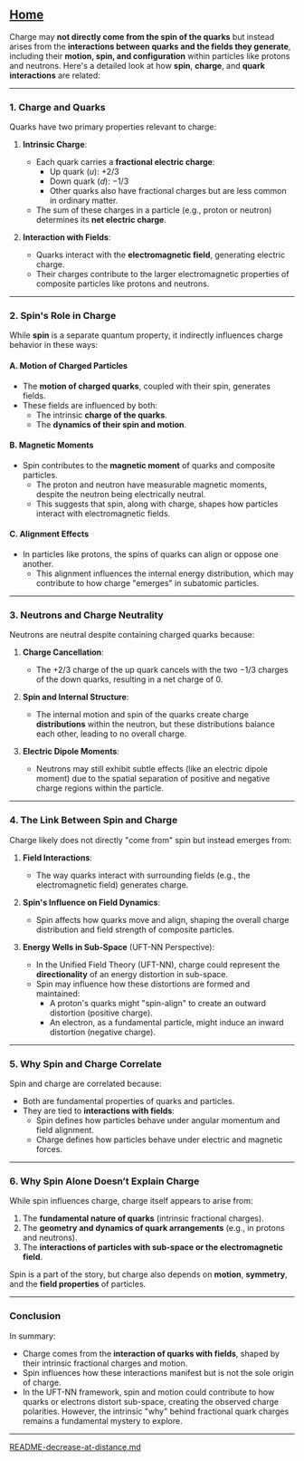 [Home](https://t2m.io/VwvDcuw)
---

Charge may **not directly come from the spin of the quarks** but instead arises from the **interactions between quarks and the fields they generate**, including their **motion, spin, and configuration** within particles like protons and neutrons. Here's a detailed look at how **spin**, **charge**, and **quark interactions** are related:

---

### **1. Charge and Quarks**
Quarks have two primary properties relevant to charge:
1. **Intrinsic Charge**:
   - Each quark carries a **fractional electric charge**:
     - Up quark ($u$): $+2/3$
     - Down quark ($d$): $-1/3$
     - Other quarks also have fractional charges but are less common in ordinary matter.
   - The sum of these charges in a particle (e.g., proton or neutron) determines its **net electric charge**.

2. **Interaction with Fields**:
   - Quarks interact with the **electromagnetic field**, generating electric charge.
   - Their charges contribute to the larger electromagnetic properties of composite particles like protons and neutrons.

---

### **2. Spin's Role in Charge**
While **spin** is a separate quantum property, it indirectly influences charge behavior in these ways:

#### **A. Motion of Charged Particles**
- The **motion of charged quarks**, coupled with their spin, generates fields.
- These fields are influenced by both:
  - The intrinsic **charge of the quarks**.
  - The **dynamics of their spin and motion**.

#### **B. Magnetic Moments**
- Spin contributes to the **magnetic moment** of quarks and composite particles.
  - The proton and neutron have measurable magnetic moments, despite the neutron being electrically neutral.
  - This suggests that spin, along with charge, shapes how particles interact with electromagnetic fields.

#### **C. Alignment Effects**
- In particles like protons, the spins of quarks can align or oppose one another.
  - This alignment influences the internal energy distribution, which may contribute to how charge "emerges" in subatomic particles.

---

### **3. Neutrons and Charge Neutrality**
Neutrons are neutral despite containing charged quarks because:
1. **Charge Cancellation**:
   - The $+2/3$ charge of the up quark cancels with the two $-1/3$ charges of the down quarks, resulting in a net charge of $0$.

2. **Spin and Internal Structure**:
   - The internal motion and spin of the quarks create charge **distributions** within the neutron, but these distributions balance each other, leading to no overall charge.

3. **Electric Dipole Moments**:
   - Neutrons may still exhibit subtle effects (like an electric dipole moment) due to the spatial separation of positive and negative charge regions within the particle.

---

### **4. The Link Between Spin and Charge**
Charge likely does not directly "come from" spin but instead emerges from:
1. **Field Interactions**:
   - The way quarks interact with surrounding fields (e.g., the electromagnetic field) generates charge.

2. **Spin's Influence on Field Dynamics**:
   - Spin affects how quarks move and align, shaping the overall charge distribution and field strength of composite particles.

3. **Energy Wells in Sub-Space** (UFT-NN Perspective):
   - In the Unified Field Theory (UFT-NN), charge could represent the **directionality** of an energy distortion in sub-space.
   - Spin may influence how these distortions are formed and maintained:
     - A proton's quarks might "spin-align" to create an outward distortion (positive charge).
     - An electron, as a fundamental particle, might induce an inward distortion (negative charge).

---

### **5. Why Spin and Charge Correlate**
Spin and charge are correlated because:
- Both are fundamental properties of quarks and particles.
- They are tied to **interactions with fields**:
  - Spin defines how particles behave under angular momentum and field alignment.
  - Charge defines how particles behave under electric and magnetic forces.

---

### **6. Why Spin Alone Doesn’t Explain Charge**
While spin influences charge, charge itself appears to arise from:
1. The **fundamental nature of quarks** (intrinsic fractional charges).
2. The **geometry and dynamics of quark arrangements** (e.g., in protons and neutrons).
3. The **interactions of particles with sub-space or the electromagnetic field**.

Spin is a part of the story, but charge also depends on **motion**, **symmetry**, and the **field properties** of particles.

---

### **Conclusion**
In summary:
- Charge comes from the **interaction of quarks with fields**, shaped by their intrinsic fractional charges and motion.
- Spin influences how these interactions manifest but is not the sole origin of charge.
- In the UFT-NN framework, spin and motion could contribute to how quarks or electrons distort sub-space, creating the observed charge polarities. However, the intrinsic "why" behind fractional quark charges remains a fundamental mystery to explore.


---

[README-decrease-at-distance.md](https://t2m.io/zyrLTgt)
